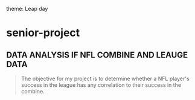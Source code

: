 theme: Leap day

# senior-project

## DATA ANALYSIS IF NFL COMBINE AND LEAUGE DATA

> The objective for my project is to determine whether a NFL player's success in the league has any correlation to their success in the combine.
